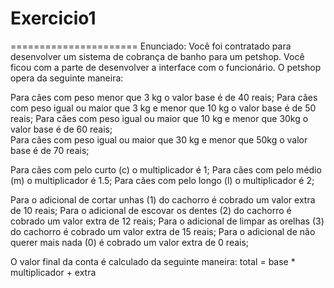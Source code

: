 # Exercicio1
======================
Enunciado: Você foi contratado para desenvolver um sistema de cobrança de banho para um petshop. Você ficou com a parte de desenvolver a interface com o funcionário. 
O petshop opera da seguinte maneira: 

Para cães com peso menor que 3 kg o valor base é de 40 reais; 
Para cães com peso igual ou maior que 3 kg e menor que 10 kg o valor base é de 50 reais; 
Para cães com peso igual ou maior que 10 kg e menor que 30kg o valor base é de 60 reais;   
Para cães com peso igual ou maior que 30 kg e menor que 50kg o valor base é de 70 reais;  

Para cães com pelo curto (c) o multiplicador é 1; 
Para cães com pelo médio (m) o multiplicador é 1.5; 
Para cães com pelo longo (l) o multiplicador é 2; 

Para o adicional de cortar unhas (1) do cachorro é cobrado um valor extra de 10 reais; 
Para o adicional de escovar os dentes (2) do cachorro é cobrado um valor extra de 12 reais; 
Para o adicional de limpar as orelhas (3) do cachorro é cobrado um valor extra de 15 reais; 
Para o adicional de não querer mais nada (0) é cobrado um valor extra de 0 reais; 

O valor final da conta é calculado da seguinte maneira: 
total = base * multiplicador + extra
